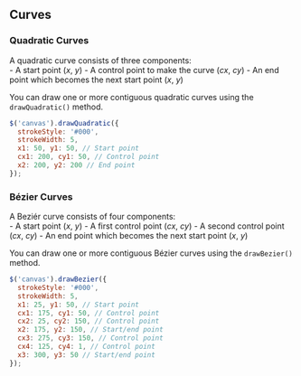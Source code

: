 ## Curves

### Quadratic Curves

A quadratic curve consists of three components:  
	- A start point (*x*, *y*)
	- A control point to make the curve (*cx*, *cy*)
	- An end point which becomes the next start point (*x*, *y*)

You can draw one or more contiguous quadratic curves using the `drawQuadratic()` method.

```javascript
$('canvas').drawQuadratic({
  strokeStyle: '#000',
  strokeWidth: 5,
  x1: 50, y1: 50, // Start point
  cx1: 200, cy1: 50, // Control point
  x2: 200, y2: 200 // End point
});
```

### Bézier Curves

A Beziér curve consists of four components:  
	- A start point (*x*, *y*)
	- A first control point (*cx*, *cy*)
	- A second control point (*cx*, *cy*)
	- An end point which becomes the next start point (*x*, *y*)

You can draw one or more contiguous Bézier curves using the `drawBezier()` method.

```javascript
$('canvas').drawBezier({
  strokeStyle: '#000',
  strokeWidth: 5,
  x1: 25, y1: 50, // Start point
  cx1: 175, cy1: 50, // Control point
  cx2: 25, cy2: 150, // Control point
  x2: 175, y2: 150, // Start/end point
  cx3: 275, cy3: 150, // Control point
  cx4: 125, cy4: 1, // Control point
  x3: 300, y3: 50 // Start/end point
});
```
